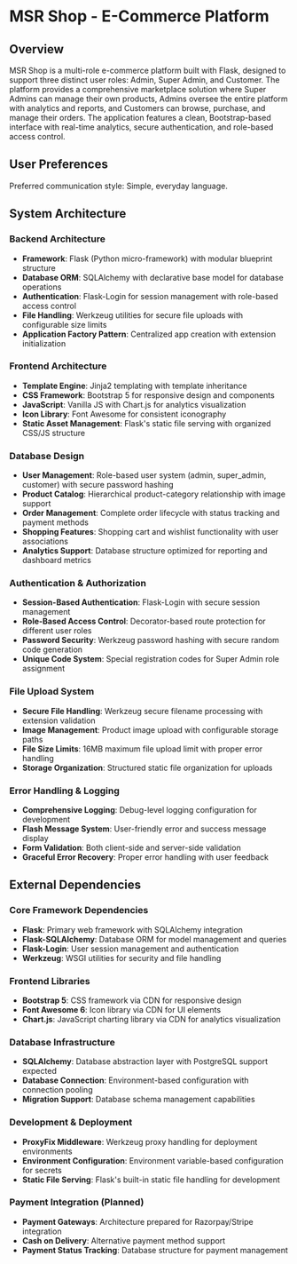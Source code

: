 # MSR Shop - E-Commerce Platform

## Overview

MSR Shop is a multi-role e-commerce platform built with Flask, designed to support three distinct user roles: Admin, Super Admin, and Customer. The platform provides a comprehensive marketplace solution where Super Admins can manage their own products, Admins oversee the entire platform with analytics and reports, and Customers can browse, purchase, and manage their orders. The application features a clean, Bootstrap-based interface with real-time analytics, secure authentication, and role-based access control.

## User Preferences

Preferred communication style: Simple, everyday language.

## System Architecture

### Backend Architecture
- **Framework**: Flask (Python micro-framework) with modular blueprint structure
- **Database ORM**: SQLAlchemy with declarative base model for database operations
- **Authentication**: Flask-Login for session management with role-based access control
- **File Handling**: Werkzeug utilities for secure file uploads with configurable size limits
- **Application Factory Pattern**: Centralized app creation with extension initialization

### Frontend Architecture
- **Template Engine**: Jinja2 templating with template inheritance
- **CSS Framework**: Bootstrap 5 for responsive design and components
- **JavaScript**: Vanilla JS with Chart.js for analytics visualization
- **Icon Library**: Font Awesome for consistent iconography
- **Static Asset Management**: Flask's static file serving with organized CSS/JS structure

### Database Design
- **User Management**: Role-based user system (admin, super_admin, customer) with secure password hashing
- **Product Catalog**: Hierarchical product-category relationship with image support
- **Order Management**: Complete order lifecycle with status tracking and payment methods
- **Shopping Features**: Shopping cart and wishlist functionality with user associations
- **Analytics Support**: Database structure optimized for reporting and dashboard metrics

### Authentication & Authorization
- **Session-Based Authentication**: Flask-Login with secure session management
- **Role-Based Access Control**: Decorator-based route protection for different user roles
- **Password Security**: Werkzeug password hashing with secure random code generation
- **Unique Code System**: Special registration codes for Super Admin role assignment

### File Upload System
- **Secure File Handling**: Werkzeug secure filename processing with extension validation
- **Image Management**: Product image upload with configurable storage paths
- **File Size Limits**: 16MB maximum file upload limit with proper error handling
- **Storage Organization**: Structured static file organization for uploads

### Error Handling & Logging
- **Comprehensive Logging**: Debug-level logging configuration for development
- **Flash Message System**: User-friendly error and success message display
- **Form Validation**: Both client-side and server-side validation
- **Graceful Error Recovery**: Proper error handling with user feedback

## External Dependencies

### Core Framework Dependencies
- **Flask**: Primary web framework with SQLAlchemy integration
- **Flask-SQLAlchemy**: Database ORM for model management and queries
- **Flask-Login**: User session management and authentication
- **Werkzeug**: WSGI utilities for security and file handling

### Frontend Libraries
- **Bootstrap 5**: CSS framework via CDN for responsive design
- **Font Awesome 6**: Icon library via CDN for UI elements
- **Chart.js**: JavaScript charting library via CDN for analytics visualization

### Database Infrastructure
- **SQLAlchemy**: Database abstraction layer with PostgreSQL support expected
- **Database Connection**: Environment-based configuration with connection pooling
- **Migration Support**: Database schema management capabilities

### Development & Deployment
- **ProxyFix Middleware**: Werkzeug proxy handling for deployment environments
- **Environment Configuration**: Environment variable-based configuration for secrets
- **Static File Serving**: Flask's built-in static file handling for development

### Payment Integration (Planned)
- **Payment Gateways**: Architecture prepared for Razorpay/Stripe integration
- **Cash on Delivery**: Alternative payment method support
- **Payment Status Tracking**: Database structure for payment management